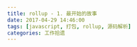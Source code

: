 ```yaml
---
title: rollup - 1. 最开始的故事
date: 2017-04-29 14:46:00
tags: [javascript, 打包, rollup, 源码解析]
categories: 工作拾遗
---
```

